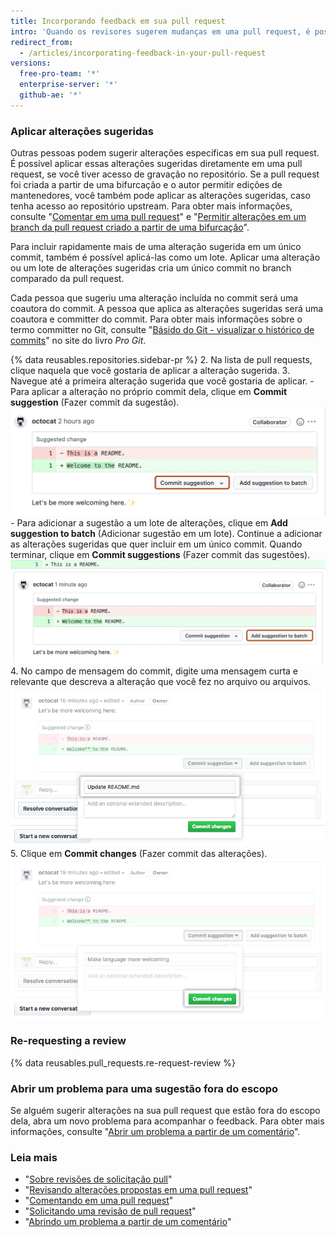 ```yaml
---
title: Incorporando feedback em sua pull request
intro: 'Quando os revisores sugerem mudanças em uma pull request, é possível incorporar automaticamente as alterações na pull request ou abrir um problema para monitorar sugestões fora do escopo.'
redirect_from:
  - /articles/incorporating-feedback-in-your-pull-request
versions:
  free-pro-team: '*'
  enterprise-server: '*'
  github-ae: '*'
---
```


### Aplicar alterações sugeridas

Outras pessoas podem sugerir alterações específicas em sua pull request. É possível aplicar essas alterações sugeridas diretamente em uma pull request, se você tiver acesso de gravação no repositório. Se a pull request foi criada a partir de uma bifurcação e o autor permitir edições de mantenedores, você também pode aplicar as alterações sugeridas, caso tenha acesso ao repositório upstream. Para obter mais informações, consulte "[Comentar em uma pull request](/github/collaborating-with-issues-and-pull-requests/commenting-on-a-pull-request)" e "[Permitir alterações em um branch da pull request criado a partir de uma bifurcação](/github/collaborating-with-issues-and-pull-requests/allowing-changes-to-a-pull-request-branch-created-from-a-fork)".

Para incluir rapidamente mais de uma alteração sugerida em um único commit, também é possível aplicá-las como um lote. Aplicar uma alteração ou um lote de alterações sugeridas cria um único commit no branch comparado da pull request.

Cada pessoa que sugeriu uma alteração incluída no commit será uma coautora do commit. A pessoa que aplica as alterações sugeridas será uma coautora e committer do commit. Para obter mais informações sobre o termo committer no Git, consulte "[Básido do Git - visualizar o histórico de commits](https://git-scm.com/book/en/v2/Git-Basics-Viewing-the-Commit-History)" no site do livro _Pro Git_.

{% data reusables.repositories.sidebar-pr %}
2. Na lista de pull requests, clique naquela que você gostaria de aplicar a alteração sugerida.
3. Navegue até a primeira alteração sugerida que você gostaria de aplicar.
    - Para aplicar a alteração no próprio commit dela, clique em **Commit suggestion** (Fazer commit da sugestão). ![Botão Commit suggestion (Fazer commit de sugestão)](/assets/images/help/pull_requests/commit-suggestion-button.png)
    - Para adicionar a sugestão a um lote de alterações, clique em **Add suggestion to batch** (Adicionar sugestão em um lote). Continue a adicionar as alterações sugeridas que quer incluir em um único commit. Quando terminar, clique em **Commit suggestions** (Fazer commit das sugestões). ![Botão Add suggestion to batch (Adicionar sugestão em um lote)](/assets/images/help/pull_requests/add-suggestion-to-batch.png)
4. No campo de mensagem do commit, digite uma mensagem curta e relevante que descreva a alteração que você fez no arquivo ou arquivos. ![Campo Commit message (Mensagem do commit)](/assets/images/help/pull_requests/suggested-change-commit-message-field.png)
5. Clique em **Commit changes** (Fazer commit das alterações). ![Botão Commit changes (Fazer commit de alterações)](/assets/images/help/pull_requests/commit-changes-button.png)

### Re-requesting a review

{% data reusables.pull_requests.re-request-review %}

### Abrir um problema para uma sugestão fora do escopo

Se alguém sugerir alterações na sua pull request que estão fora do escopo dela, abra um novo problema para acompanhar o feedback. Para obter mais informações, consulte "[Abrir um problema a partir de um comentário](/github/managing-your-work-on-github/opening-an-issue-from-a-comment)".

### Leia mais

- "[Sobre revisões de solicitação pull](/github/collaborating-with-issues-and-pull-requests/about-pull-request-reviews)"
- "[Revisando alterações propostas em uma pull request](/github/collaborating-with-issues-and-pull-requests/reviewing-proposed-changes-in-a-pull-request)"
- "[Comentando em uma pull request](/github/collaborating-with-issues-and-pull-requests/commenting-on-a-pull-request)"
- "[Solicitando uma revisão de pull request](/github/collaborating-with-issues-and-pull-requests/requesting-a-pull-request-review)"
- "[Abrindo um problema a partir de um comentário](/github/managing-your-work-on-github/opening-an-issue-from-a-comment)"
